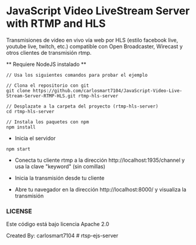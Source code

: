 # JavaScript Video LiveStream Server with RTMP and HLS

Transmisiones de video en vivo vía web por HLS (estilo facebook live, youtube live, twitch, etc.) compatible con Open Broadcaster, Wirecast y otros clientes de transmisión rtmp.

** Requiere NodeJS instalado **

```
// Usa los siguientes comandos para probar el ejemplo

// Clona el repositorio con git
git clone https://github.com/carlosmart7104/JavaScript-Video-Live-Stream-Server-RTMP-HLS.git rtmp-hls-server

// Desplazate a la carpeta del proyecto (rtmp-hls-server)
cd rtmp-hls-server

// Instala los paquetes con npm
npm install
```

- Inicia el servidor
```
npm start
```

- Conecta tu cliente rtmp a la dirección http://localhost:1935/channel y usa la clave "keyword" (sin comillas)

- Inicia la transmisión desde tu cliente

- Abre tu navegador en la dirección http://localhost:8000/ y visualiza la transmisión

### LICENSE
Este código está bajo licencia Apache 2.0

Created By: carlosmart7104
#   r t s p - e j s - s e r v e r  
 